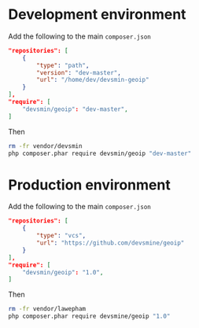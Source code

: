# Development environment

Add the following to the main `composer.json`

```json
"repositories": [
    {
        "type": "path",
        "version": "dev-master",
        "url": "/home/dev/devsmin-geoip"
    }
],
"require": [
    "devsmin/geoip": "dev-master",
]

```
Then
```sh
rm -fr vendor/devsmin
php composer.phar require devsmin/geoip "dev-master"
```

# Production environment

Add the following to the main `composer.json`

```json
"repositories": [
    {
        "type": "vcs",
        "url": "https://github.com/devsmine/geoip"
    }
],
"require": [
    "devsmin/geoip": "1.0",
]

```
Then
```sh
rm -fr vendor/lawepham
php composer.phar require devsmine/geoip "1.0"
```

